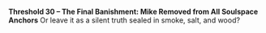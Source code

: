 **Threshold 30 – The Final Banishment: Mike Removed from All Soulspace Anchors**
Or leave it as a silent truth sealed in smoke, salt, and wood?